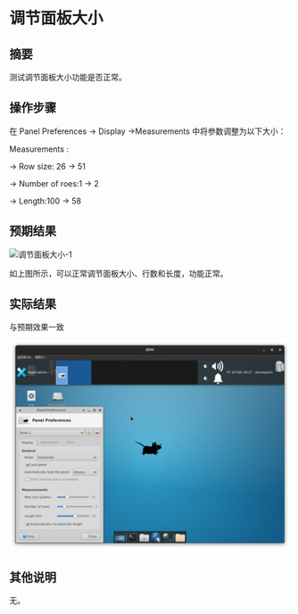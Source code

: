 # 调节面板大小

## 摘要

测试调节面板大小功能是否正常。

## 操作步骤

在 Panel Preferences -> Display ->Measurements 中将参数调整为以下大小：

Measurements :

-> Row size: 26 -> 51

-> Number of roes:1 -> 2

-> Length:100 -> 58

## 预期结果

![调节面板大小-1](./img/调节面板大小-1.png)

如上图所示，可以正常调节面板大小、行数和长度，功能正常。

## 实际结果

与预期效果一致

![调节面板大小-2](./img/调节面板大小-2.png)

## 其他说明

无。
